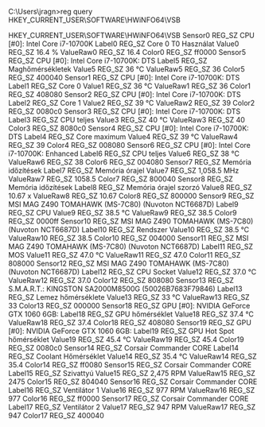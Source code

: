 
C:\Users\jragn>reg query HKEY_CURRENT_USER\SOFTWARE\HWiNFO64\VSB

HKEY_CURRENT_USER\SOFTWARE\HWiNFO64\VSB
Sensor0    REG_SZ    CPU [#0]: Intel Core i7-10700K
Label0    REG_SZ    Core 0 T0 Használat
Value0    REG_SZ    16.4 %
ValueRaw0    REG_SZ    16.4
Color0    REG_SZ    ff0000
Sensor5    REG_SZ    CPU [#0]: Intel Core i7-10700K: DTS
Label5    REG_SZ    Maghőmérsékletek
Value5    REG_SZ    36 °C
ValueRaw5    REG_SZ    36
Color5    REG_SZ    400040
Sensor1    REG_SZ    CPU [#0]: Intel Core i7-10700K: DTS
Label1    REG_SZ    Core 0
Value1    REG_SZ    36 °C
ValueRaw1    REG_SZ    36
Color1    REG_SZ    408080
Sensor2    REG_SZ    CPU [#0]: Intel Core i7-10700K: DTS
Label2    REG_SZ    Core 1
Value2    REG_SZ    39 °C
ValueRaw2    REG_SZ    39
Color2    REG_SZ    0080c0
Sensor3    REG_SZ    CPU [#0]: Intel Core i7-10700K: DTS
Label3    REG_SZ    CPU teljes
Value3    REG_SZ    40 °C
ValueRaw3    REG_SZ    40
Color3    REG_SZ    8080c0
Sensor4    REG_SZ    CPU [#0]: Intel Core i7-10700K: DTS
Label4    REG_SZ    Core maximum
Value4    REG_SZ    39 °C
ValueRaw4    REG_SZ    39
Color4    REG_SZ    008080
Sensor6    REG_SZ    CPU [#0]: Intel Core i7-10700K: Enhanced
Label6    REG_SZ    CPU teljes
Value6    REG_SZ    38 °C
ValueRaw6    REG_SZ    38
Color6    REG_SZ    004080
Sensor7    REG_SZ    Memória időzítések
Label7    REG_SZ    Memória órajel
Value7    REG_SZ    1,058.5 MHz
ValueRaw7    REG_SZ    1058.5
Color7    REG_SZ    800040
Sensor8    REG_SZ    Memória időzítések
Label8    REG_SZ    Memória órajel szorzó
Value8    REG_SZ    10.67 x
ValueRaw8    REG_SZ    10.67
Color8    REG_SZ    800000
Sensor9    REG_SZ    MSI MAG Z490 TOMAHAWK (MS-7C80) (Nuvoton NCT6687D)
Label9    REG_SZ    CPU
Value9    REG_SZ    38.5 °C
ValueRaw9    REG_SZ    38.5
Color9    REG_SZ    0000ff
Sensor10    REG_SZ    MSI MAG Z490 TOMAHAWK (MS-7C80) (Nuvoton NCT6687D)
Label10    REG_SZ    Rendszer
Value10    REG_SZ    38.5 °C
ValueRaw10    REG_SZ    38.5
Color10    REG_SZ    004000
Sensor11    REG_SZ    MSI MAG Z490 TOMAHAWK (MS-7C80) (Nuvoton NCT6687D)
Label11    REG_SZ    MOS
Value11    REG_SZ    47.0 °C
ValueRaw11    REG_SZ    47.0
Color11    REG_SZ    808000
Sensor12    REG_SZ    MSI MAG Z490 TOMAHAWK (MS-7C80) (Nuvoton NCT6687D)
Label12    REG_SZ    CPU Socket
Value12    REG_SZ    37.0 °C
ValueRaw12    REG_SZ    37.0
Color12    REG_SZ    808080
Sensor13    REG_SZ    S.M.A.R.T.: KINGSTON SA2000M8500G (50026B7683F79846)
Label13    REG_SZ    Lemez hőmérséklete
Value13    REG_SZ    33 °C
ValueRaw13    REG_SZ    33
Color13    REG_SZ    000000
Sensor18    REG_SZ    GPU [#0]: NVIDIA GeForce GTX 1060 6GB:
Label18    REG_SZ    GPU hőmérséklet
Value18    REG_SZ    37.4 °C
ValueRaw18    REG_SZ    37.4
Color18    REG_SZ    408080
Sensor19    REG_SZ    GPU [#0]: NVIDIA GeForce GTX 1060 6GB:
Label19    REG_SZ    GPU Hot Spot hőmérséklet
Value19    REG_SZ    45.4 °C
ValueRaw19    REG_SZ    45.4
Color19    REG_SZ    0080c0
Sensor14    REG_SZ    Corsair Commander CORE
Label14    REG_SZ    Coolant Hőmérséklet
Value14    REG_SZ    35.4 °C
ValueRaw14    REG_SZ    35.4
Color14    REG_SZ    ff0080
Sensor15    REG_SZ    Corsair Commander CORE
Label15    REG_SZ    Szivattyú
Value15    REG_SZ    2,475 RPM
ValueRaw15    REG_SZ    2475
Color15    REG_SZ    804040
Sensor16    REG_SZ    Corsair Commander CORE
Label16    REG_SZ    Ventilátor 1
Value16    REG_SZ    977 RPM
ValueRaw16    REG_SZ    977
Color16    REG_SZ    ff0000
Sensor17    REG_SZ    Corsair Commander CORE
Label17    REG_SZ    Ventilátor 2
Value17    REG_SZ    947 RPM
ValueRaw17    REG_SZ    947
Color17    REG_SZ    400040
